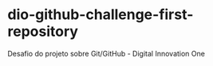 # dio-github-challenge-first-repository
Desafio do projeto sobre Git/GitHub - Digital Innovation One

